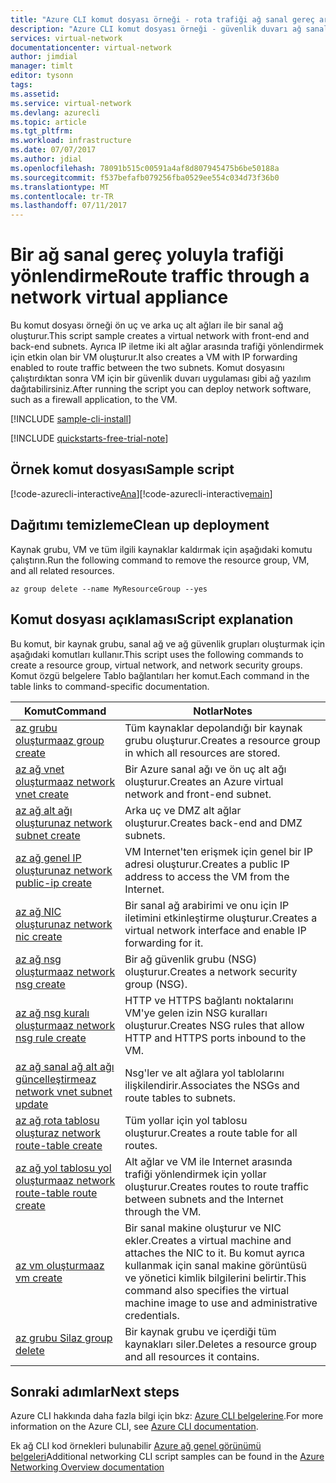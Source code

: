 ```yaml
---
title: "Azure CLI komut dosyası örneği - rota trafiği ağ sanal gereç aracılığıyla | Microsoft Docs"
description: "Azure CLI komut dosyası örneği - güvenlik duvarı ağ sanal gereç yoluyla trafiği yönlendirme."
services: virtual-network
documentationcenter: virtual-network
author: jimdial
manager: timlt
editor: tysonn
tags: 
ms.assetid: 
ms.service: virtual-network
ms.devlang: azurecli
ms.topic: article
ms.tgt_pltfrm: 
ms.workload: infrastructure
ms.date: 07/07/2017
ms.author: jdial
ms.openlocfilehash: 78091b515c00591a4af8d807945475b6be50188a
ms.sourcegitcommit: f537befafb079256fba0529ee554c034d73f36b0
ms.translationtype: MT
ms.contentlocale: tr-TR
ms.lasthandoff: 07/11/2017
---
```

# <a name="route-traffic-through-a-network-virtual-appliance"></a><span data-ttu-id="982ea-103">Bir ağ sanal gereç yoluyla trafiği yönlendirme</span><span class="sxs-lookup"><span data-stu-id="982ea-103">Route traffic through a network virtual appliance</span></span>

<span data-ttu-id="982ea-104">Bu komut dosyası örneği ön uç ve arka uç alt ağları ile bir sanal ağ oluşturur.</span><span class="sxs-lookup"><span data-stu-id="982ea-104">This script sample creates a virtual network with front-end and back-end subnets.</span></span> <span data-ttu-id="982ea-105">Ayrıca IP iletme iki alt ağlar arasında trafiği yönlendirmek için etkin olan bir VM oluşturur.</span><span class="sxs-lookup"><span data-stu-id="982ea-105">It also creates a VM with IP forwarding enabled to route traffic between the two subnets.</span></span> <span data-ttu-id="982ea-106">Komut dosyasını çalıştırdıktan sonra VM için bir güvenlik duvarı uygulaması gibi ağ yazılım dağıtabilirsiniz.</span><span class="sxs-lookup"><span data-stu-id="982ea-106">After running the script you can deploy network software, such as a firewall application, to the VM.</span></span>

[!INCLUDE [sample-cli-install](../../../includes/sample-cli-install.md)]

[!INCLUDE [quickstarts-free-trial-note](../../../includes/quickstarts-free-trial-note.md)]


## <a name="sample-script"></a><span data-ttu-id="982ea-107">Örnek komut dosyası</span><span class="sxs-lookup"><span data-stu-id="982ea-107">Sample script</span></span>


<span data-ttu-id="982ea-108">[!code-azurecli-interactive[Ana](../../../cli_scripts/virtual-network/route-traffic-through-nva/route-traffic-through-nva.sh "trafiği ağ sanal gereç aracılığıyla yönlendirmek")]</span><span class="sxs-lookup"><span data-stu-id="982ea-108">[!code-azurecli-interactive[main](../../../cli_scripts/virtual-network/route-traffic-through-nva/route-traffic-through-nva.sh "Route traffic through a network virtual appliance")]</span></span>

## <a name="clean-up-deployment"></a><span data-ttu-id="982ea-109">Dağıtımı temizleme</span><span class="sxs-lookup"><span data-stu-id="982ea-109">Clean up deployment</span></span> 

<span data-ttu-id="982ea-110">Kaynak grubu, VM ve tüm ilgili kaynaklar kaldırmak için aşağıdaki komutu çalıştırın.</span><span class="sxs-lookup"><span data-stu-id="982ea-110">Run the following command to remove the resource group, VM, and all related resources.</span></span>

```azurecli
az group delete --name MyResourceGroup --yes
```

## <a name="script-explanation"></a><span data-ttu-id="982ea-111">Komut dosyası açıklaması</span><span class="sxs-lookup"><span data-stu-id="982ea-111">Script explanation</span></span>

<span data-ttu-id="982ea-112">Bu komut, bir kaynak grubu, sanal ağ ve ağ güvenlik grupları oluşturmak için aşağıdaki komutları kullanır.</span><span class="sxs-lookup"><span data-stu-id="982ea-112">This script uses the following commands to create a resource group, virtual network,  and network security groups.</span></span> <span data-ttu-id="982ea-113">Komut özgü belgelere Tablo bağlantıları her komut.</span><span class="sxs-lookup"><span data-stu-id="982ea-113">Each command in the table links to command-specific documentation.</span></span>

| <span data-ttu-id="982ea-114">Komut</span><span class="sxs-lookup"><span data-stu-id="982ea-114">Command</span></span> | <span data-ttu-id="982ea-115">Notlar</span><span class="sxs-lookup"><span data-stu-id="982ea-115">Notes</span></span> |
|---|---|
| [<span data-ttu-id="982ea-116">az grubu oluşturma</span><span class="sxs-lookup"><span data-stu-id="982ea-116">az group create</span></span>](/cli/azure/group#create) | <span data-ttu-id="982ea-117">Tüm kaynaklar depolandığı bir kaynak grubu oluşturur.</span><span class="sxs-lookup"><span data-stu-id="982ea-117">Creates a resource group in which all resources are stored.</span></span> |
| [<span data-ttu-id="982ea-118">az ağ vnet oluşturma</span><span class="sxs-lookup"><span data-stu-id="982ea-118">az network vnet create</span></span>](/cli/azure/network/vnet#create) | <span data-ttu-id="982ea-119">Bir Azure sanal ağı ve ön uç alt ağı oluşturur.</span><span class="sxs-lookup"><span data-stu-id="982ea-119">Creates an Azure virtual network and front-end subnet.</span></span> |
| [<span data-ttu-id="982ea-120">az ağ alt ağı oluşturun</span><span class="sxs-lookup"><span data-stu-id="982ea-120">az network subnet create</span></span>](/cli/azure/network/vnet/subnet#create) | <span data-ttu-id="982ea-121">Arka uç ve DMZ alt ağlar oluşturur.</span><span class="sxs-lookup"><span data-stu-id="982ea-121">Creates back-end and DMZ subnets.</span></span> |
| [<span data-ttu-id="982ea-122">az ağ genel IP oluşturun</span><span class="sxs-lookup"><span data-stu-id="982ea-122">az network public-ip create</span></span>](/cli/azure/network/public-ip#create) | <span data-ttu-id="982ea-123">VM Internet'ten erişmek için genel bir IP adresi oluşturur.</span><span class="sxs-lookup"><span data-stu-id="982ea-123">Creates a public IP address to access the VM from the Internet.</span></span> |
| [<span data-ttu-id="982ea-124">az ağ NIC oluşturun</span><span class="sxs-lookup"><span data-stu-id="982ea-124">az network nic create</span></span>](/cli/azure/network/nic#create) | <span data-ttu-id="982ea-125">Bir sanal ağ arabirimi ve onu için IP iletimini etkinleştirme oluşturur.</span><span class="sxs-lookup"><span data-stu-id="982ea-125">Creates a virtual network interface and enable IP forwarding for it.</span></span> |
| [<span data-ttu-id="982ea-126">az ağ nsg oluşturma</span><span class="sxs-lookup"><span data-stu-id="982ea-126">az network nsg create</span></span>](/cli/azure/network/nsg#create) | <span data-ttu-id="982ea-127">Bir ağ güvenlik grubu (NSG) oluşturur.</span><span class="sxs-lookup"><span data-stu-id="982ea-127">Creates a network security group (NSG).</span></span> |
| [<span data-ttu-id="982ea-128">az ağ nsg kuralı oluşturma</span><span class="sxs-lookup"><span data-stu-id="982ea-128">az network nsg rule create</span></span>](/cli/azure/network/nsg/rule#create) | <span data-ttu-id="982ea-129">HTTP ve HTTPS bağlantı noktalarını VM'ye gelen izin NSG kuralları oluşturur.</span><span class="sxs-lookup"><span data-stu-id="982ea-129">Creates NSG rules that allow HTTP and HTTPS ports inbound to the VM.</span></span> |
| [<span data-ttu-id="982ea-130">az ağ sanal ağ alt ağı güncelleştirme</span><span class="sxs-lookup"><span data-stu-id="982ea-130">az network vnet subnet update</span></span>](/cli/azure/network/vnet/subnet#update)| <span data-ttu-id="982ea-131">Nsg'ler ve alt ağlara yol tablolarını ilişkilendirir.</span><span class="sxs-lookup"><span data-stu-id="982ea-131">Associates the NSGs and route tables to subnets.</span></span> |
| [<span data-ttu-id="982ea-132">az ağ rota tablosu oluştur</span><span class="sxs-lookup"><span data-stu-id="982ea-132">az network route-table create</span></span>](/cli/azure/network/route-table#create)| <span data-ttu-id="982ea-133">Tüm yollar için yol tablosu oluşturur.</span><span class="sxs-lookup"><span data-stu-id="982ea-133">Creates a route table for all routes.</span></span> |
| [<span data-ttu-id="982ea-134">az ağ yol tablosu yol oluşturma</span><span class="sxs-lookup"><span data-stu-id="982ea-134">az network route-table route create</span></span>](/cli/azure/network/route-table/route#create)| <span data-ttu-id="982ea-135">Alt ağlar ve VM ile Internet arasında trafiği yönlendirmek için yollar oluşturur.</span><span class="sxs-lookup"><span data-stu-id="982ea-135">Creates routes to route traffic between subnets and the Internet through the VM.</span></span> |
| [<span data-ttu-id="982ea-136">az vm oluşturma</span><span class="sxs-lookup"><span data-stu-id="982ea-136">az vm create</span></span>](/cli/azure/vm#create) | <span data-ttu-id="982ea-137">Bir sanal makine oluşturur ve NIC ekler.</span><span class="sxs-lookup"><span data-stu-id="982ea-137">Creates a virtual machine and attaches the NIC to it.</span></span> <span data-ttu-id="982ea-138">Bu komut ayrıca kullanmak için sanal makine görüntüsü ve yönetici kimlik bilgilerini belirtir.</span><span class="sxs-lookup"><span data-stu-id="982ea-138">This command also specifies the virtual machine image to use and administrative credentials.</span></span> |
| [<span data-ttu-id="982ea-139">az grubu Sil</span><span class="sxs-lookup"><span data-stu-id="982ea-139">az group delete</span></span>](/cli/azure/group#delete) | <span data-ttu-id="982ea-140">Bir kaynak grubu ve içerdiği tüm kaynakları siler.</span><span class="sxs-lookup"><span data-stu-id="982ea-140">Deletes a resource group and all resources it contains.</span></span> |

## <a name="next-steps"></a><span data-ttu-id="982ea-141">Sonraki adımlar</span><span class="sxs-lookup"><span data-stu-id="982ea-141">Next steps</span></span>

<span data-ttu-id="982ea-142">Azure CLI hakkında daha fazla bilgi için bkz: [Azure CLI belgelerine](/cli/azure/overview).</span><span class="sxs-lookup"><span data-stu-id="982ea-142">For more information on the Azure CLI, see [Azure CLI documentation](/cli/azure/overview).</span></span>

<span data-ttu-id="982ea-143">Ek ağ CLI kod örnekleri bulunabilir [Azure ağ genel görünümü belgeleri](../cli-samples.md)</span><span class="sxs-lookup"><span data-stu-id="982ea-143">Additional networking CLI script samples can be found in the [Azure Networking Overview documentation](../cli-samples.md)</span></span>
